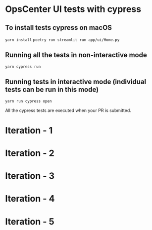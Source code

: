 # OpsCenter UI tests with cypress

## To install tests cypress on macOS

`yarn install`
`poetry run streamlit run app/ui/Home.py`

## Running all the tests in non-interactive mode

`yarn cypress run`

## Running tests in interactive mode (individual tests can be run in this mode)

`yarn run cypress open`

All the cypress tests are executed when your PR is submitted.

# Iteration - 1
# Iteration - 2
# Iteration - 3
# Iteration - 4
# Iteration - 5
